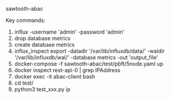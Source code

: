 sawtooth-abac

Key commands:
1. influx -username 'admin' -password 'admin'
2. drop database metrics
3. create database metrics
4. influx_inspect export -datadir '/var/lib/influxdb/data/' -waldir '/var/lib/influxdb/wal/' -database metrics -out 'output_file'
5. docker-compose -f sawtooth-abac/test/pbft/5node.yaml up
6. docker inspect rest-api-0 | grep IPAddress
7. docker exec -it abac-client bash
8. cd test/
9. python3 test_xxx.py ip

